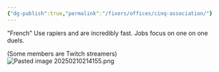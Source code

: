 ```yaml
---
{"dg-publish":true,"permalink":"/fixers/offices/cinq-association/"}
---
```


"French"
Use rapiers and are incredibly fast.
Jobs focus on one on one duels.

(Some members are Twitch streamers)![Pasted image 20250210214155.png](/img/user/Images/Pasted%20image%2020250210214155.png)